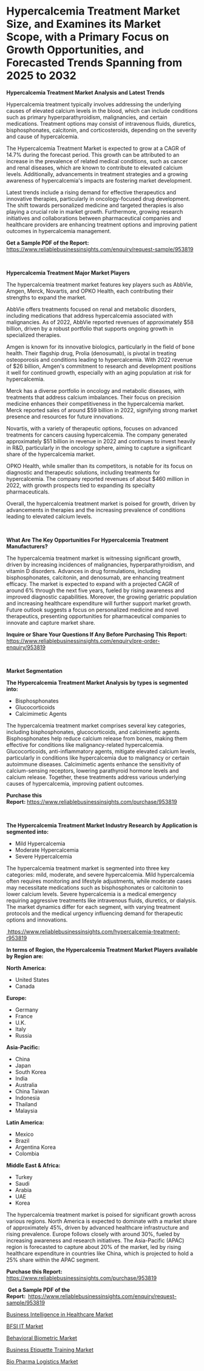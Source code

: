 <p><h1>Hypercalcemia Treatment Market Size, and Examines its Market Scope, with a Primary Focus on Growth Opportunities, and Forecasted Trends Spanning from 2025 to 2032</h1></p><p><strong>Hypercalcemia Treatment Market Analysis and Latest Trends</strong></p>
<p><p>Hypercalcemia treatment typically involves addressing the underlying causes of elevated calcium levels in the blood, which can include conditions such as primary hyperparathyroidism, malignancies, and certain medications. Treatment options may consist of intravenous fluids, diuretics, bisphosphonates, calcitonin, and corticosteroids, depending on the severity and cause of hypercalcemia. </p><p>The Hypercalcemia Treatment Market is expected to grow at a CAGR of 14.7% during the forecast period. This growth can be attributed to an increase in the prevalence of related medical conditions, such as cancer and renal diseases, which are known to contribute to elevated calcium levels. Additionally, advancements in treatment strategies and a growing awareness of hypercalcemia's impacts are fostering market development. </p><p>Latest trends include a rising demand for effective therapeutics and innovative therapies, particularly in oncology-focused drug development. The shift towards personalized medicine and targeted therapies is also playing a crucial role in market growth. Furthermore, growing research initiatives and collaborations between pharmaceutical companies and healthcare providers are enhancing treatment options and improving patient outcomes in hypercalcemia management.</p></p>
<p><strong>Get a Sample PDF of the Report:&nbsp;</strong> <a href="https://www.reliablebusinessinsights.com/enquiry/request-sample/953819?utm_campaign=1847&utm_medium=2&utm_source=Github&utm_content=ia&utm_term=07032025&utm_id=hypercalcemia-treatment">https://www.reliablebusinessinsights.com/enquiry/request-sample/953819</a></p>
<p>&nbsp;</p>
<p><strong>Hypercalcemia Treatment Major Market Players</strong></p>
<p><p>The hypercalcemia treatment market features key players such as AbbVie, Amgen, Merck, Novartis, and OPKO Health, each contributing their strengths to expand the market.</p><p>AbbVie offers treatments focused on renal and metabolic disorders, including medications that address hypercalcemia associated with malignancies. As of 2022, AbbVie reported revenues of approximately $58 billion, driven by a robust portfolio that supports ongoing growth in specialized therapies.</p><p>Amgen is known for its innovative biologics, particularly in the field of bone health. Their flagship drug, Prolia (denosumab), is pivotal in treating osteoporosis and conditions leading to hypercalcemia. With 2022 revenue of $26 billion, Amgen's commitment to research and development positions it well for continued growth, especially with an aging population at risk for hypercalcemia.</p><p>Merck has a diverse portfolio in oncology and metabolic diseases, with treatments that address calcium imbalances. Their focus on precision medicine enhances their competitiveness in the hypercalcemia market. Merck reported sales of around $59 billion in 2022, signifying strong market presence and resources for future innovations.</p><p>Novartis, with a variety of therapeutic options, focuses on advanced treatments for cancers causing hypercalcemia. The company generated approximately $51 billion in revenue in 2022 and continues to invest heavily in R&D, particularly in the oncology sphere, aiming to capture a significant share of the hypercalcemia market.</p><p>OPKO Health, while smaller than its competitors, is notable for its focus on diagnostic and therapeutic solutions, including treatments for hypercalcemia. The company reported revenues of about $460 million in 2022, with growth prospects tied to expanding its specialty pharmaceuticals.</p><p>Overall, the hypercalcemia treatment market is poised for growth, driven by advancements in therapies and the increasing prevalence of conditions leading to elevated calcium levels.</p></p>
<p>&nbsp;</p>
<p><strong>What Are The Key Opportunities For Hypercalcemia Treatment Manufacturers?</strong></p>
<p><p>The hypercalcemia treatment market is witnessing significant growth, driven by increasing incidences of malignancies, hyperparathyroidism, and vitamin D disorders. Advances in drug formulations, including bisphosphonates, calcitonin, and denosumab, are enhancing treatment efficacy. The market is expected to expand with a projected CAGR of around 6% through the next five years, fueled by rising awareness and improved diagnostic capabilities. Moreover, the growing geriatric population and increasing healthcare expenditure will further support market growth. Future outlook suggests a focus on personalized medicine and novel therapeutics, presenting opportunities for pharmaceutical companies to innovate and capture market share.</p></p>
<p><strong>Inquire or Share Your Questions If Any Before Purchasing This Report:</strong> <a href="https://www.reliablebusinessinsights.com/enquiry/pre-order-enquiry/953819?utm_campaign=1847&utm_medium=2&utm_source=Github&utm_content=ia&utm_term=07032025&utm_id=hypercalcemia-treatment">https://www.reliablebusinessinsights.com/enquiry/pre-order-enquiry/953819</a></p>
<p>&nbsp;</p>
<p><strong>Market Segmentation</strong></p>
<p><strong>The Hypercalcemia Treatment Market Analysis by types is segmented into:</strong></p>
<p><ul><li>Bisphosphonates</li><li>Glucocorticoids</li><li>Calcimimetic Agents</li></ul></p>
<p><p>The hypercalcemia treatment market comprises several key categories, including bisphosphonates, glucocorticoids, and calcimimetic agents. Bisphosphonates help reduce calcium release from bones, making them effective for conditions like malignancy-related hypercalcemia. Glucocorticoids, anti-inflammatory agents, mitigate elevated calcium levels, particularly in conditions like hypercalcemia due to malignancy or certain autoimmune diseases. Calcimimetic agents enhance the sensitivity of calcium-sensing receptors, lowering parathyroid hormone levels and calcium release. Together, these treatments address various underlying causes of hypercalcemia, improving patient outcomes.</p></p>
<p><strong>Purchase this Report:&nbsp;</strong><a href="https://www.reliablebusinessinsights.com/purchase/953819?utm_campaign=1847&utm_medium=2&utm_source=Github&utm_content=ia&utm_term=07032025&utm_id=hypercalcemia-treatment">https://www.reliablebusinessinsights.com/purchase/953819</a></p>
<p>&nbsp;</p>
<p><strong>The Hypercalcemia Treatment Market Industry Research by Application is segmented into:</strong></p>
<p><ul><li>Mild Hypercalcemia</li><li>Moderate Hypercalcemia</li><li>Severe Hypercalcemia</li></ul></p>
<p><p>The hypercalcemia treatment market is segmented into three key categories: mild, moderate, and severe hypercalcemia. Mild hypercalcemia often requires monitoring and lifestyle adjustments, while moderate cases may necessitate medications such as bisphosphonates or calcitonin to lower calcium levels. Severe hypercalcemia is a medical emergency requiring aggressive treatments like intravenous fluids, diuretics, or dialysis. The market dynamics differ for each segment, with varying treatment protocols and the medical urgency influencing demand for therapeutic options and innovations.</p></p>
<p><a href="https://www.reliablebusinessinsights.com/hypercalcemia-treatment-r953819?utm_campaign=1847&utm_medium=2&utm_source=Github&utm_content=ia&utm_term=07032025&utm_id=hypercalcemia-treatment">&nbsp;https://www.reliablebusinessinsights.com/hypercalcemia-treatment-r953819</a></p>
<p><strong>In terms of Region, the Hypercalcemia Treatment Market Players available by Region are:</strong></p>
<p>
    <p> <strong> North America: </strong>
        <ul>
            <li>United States</li>
            <li>Canada</li>
        </ul>
        </p> 
    <p> <strong> Europe: </strong>
        <ul>
            <li>Germany</li>
            <li>France</li>
            <li>U.K.</li>
            <li>Italy</li>
            <li>Russia</li>
        </ul>
        </p> 
    <p> <strong> Asia-Pacific: </strong>
        <ul>
            <li>China</li>
            <li>Japan</li>
            <li>South Korea</li>
            <li>India</li>
            <li>Australia</li>
            <li>China Taiwan</li>
            <li>Indonesia</li>
            <li>Thailand</li>
            <li>Malaysia</li>
        </ul>
        </p> 
    <p> <strong> Latin America: </strong>
        <ul>
            <li>Mexico</li>
            <li>Brazil</li>
            <li>Argentina Korea</li>
            <li>Colombia</li>
        </ul>
        </p> 
    <p> <strong> Middle East & Africa: </strong>
        <ul>
            <li>Turkey</li>
            <li>Saudi</li>
            <li>Arabia</li>
            <li>UAE</li>
            <li>Korea</li>
        </ul>
    </p>
    </p>
<p><p>The hypercalcemia treatment market is poised for significant growth across various regions. North America is expected to dominate with a market share of approximately 45%, driven by advanced healthcare infrastructure and rising prevalence. Europe follows closely with around 30%, fueled by increasing awareness and research initiatives. The Asia-Pacific (APAC) region is forecasted to capture about 20% of the market, led by rising healthcare expenditure in countries like China, which is projected to hold a 25% share within the APAC segment.</p></p>
<p><strong>Purchase this Report: </strong><a href="https://www.reliablebusinessinsights.com/purchase/953819?utm_campaign=1847&utm_medium=2&utm_source=Github&utm_content=ia&utm_term=07032025&utm_id=hypercalcemia-treatment">https://www.reliablebusinessinsights.com/purchase/953819</a></p>
<p>&nbsp;<strong>Get a Sample PDF of the Report:&nbsp;&nbsp;</strong><a href="https://www.reliablebusinessinsights.com/enquiry/request-sample/953819?utm_campaign=1847&utm_medium=2&utm_source=Github&utm_content=ia&utm_term=07032025&utm_id=hypercalcemia-treatment">https://www.reliablebusinessinsights.com/enquiry/request-sample/953819</a></p>
<p><strong></strong></p>
<p><p><a href="https://github.com/edriceakeime/Market-Research-Report-List-1/blob/main/business-intelligence-in-healthcare-market.md?utm_campaign=1847&utm_medium=2&utm_source=Github&utm_content=ia&utm_term=07032025&utm_id=hypercalcemia-treatment">Business Intelligence in Healthcare Market</a></p><p><a href="https://github.com/gakpasulgun/Market-Research-Report-List-1/blob/main/bfsi-it-market.md?utm_campaign=1847&utm_medium=2&utm_source=Github&utm_content=ia&utm_term=07032025&utm_id=hypercalcemia-treatment">BFSI IT Market</a></p><p><a href="https://github.com/shpirttangim48/Market-Research-Report-List-1/blob/main/behavioral-biometric-market.md?utm_campaign=1847&utm_medium=2&utm_source=Github&utm_content=ia&utm_term=07032025&utm_id=hypercalcemia-treatment">Behavioral Biometric Market</a></p><p><a href="https://github.com/kitkaeberz5z/Market-Research-Report-List-1/blob/main/business-etiquette-training-market.md?utm_campaign=1847&utm_medium=2&utm_source=Github&utm_content=ia&utm_term=07032025&utm_id=hypercalcemia-treatment">Business Etiquette Training Market</a></p><p><a href="https://github.com/snelldimkeod/Market-Research-Report-List-1/blob/main/bio-pharma-logistics-market.md?utm_campaign=1847&utm_medium=2&utm_source=Github&utm_content=ia&utm_term=07032025&utm_id=hypercalcemia-treatment">Bio Pharma Logistics Market</a></p></p>
